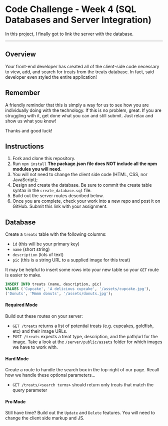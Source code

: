 # Code Challenge - Week 4 (SQL Databases and Server Integration)

In this project, I finally got to link the server with the database.

---

## Overview

Your front-end developer has created all of the client-side code
necessary to view, add, and search for treats from the treats
database. In fact, said developer even styled the entire application!


## Remember
A friendly reminder that this is simply a way for us to see how you are individually doing with the technology. If this is no problem, great. If you are struggling with it, get done what you can and still submit. Just relax and show us what you know!

Thanks and good luck!


## Instructions

1. Fork and clone this repository.
2. Run `npm install` **The package.json file does NOT include all the npm modules you will need.**
2. You will not need to change the client side code (HTML, CSS, nor JavaScript);
3. Design and create the database. Be sure to commit the create table syntax in the `create_database.sql` file.
4. Build out the server routes described below.
5. Once you are complete, check your work into a new repo and post it on GitHub. Submit this link with your assignment.

## Database

Create a `treats` table with the following columns:

* `id` (this will be your primary key)
* `name` (short string)
* `description` (lots of text)
* `pic` (this is a string URL to a supplied image for this treat)

It may be helpful to insert some rows into your new table so your `GET` route is easier to make.

```SQL
INSERT INTO treats (name, description, pic)
VALUES ('Cupcake', 'A delicious cupcake', '/assets/cupcake.jpg'),
('Donuts', 'Mmmm donuts', '/assets/donuts.jpg');
```

#### Required Mode

Build out these routes on your server:

* `GET /treats` returns a list of potential treats (e.g. cupcakes, goldfish, etc) and their image URLs.
* `POST /treats` expects a treat type, description, and the path/url for the image. Take a look at the `/server/public/assets` folder for which images we have to work with.

#### Hard Mode

Create a route to handle the search box in the top-right of our page. Recall how we handle these optional parameters...

* `GET /treats/<search terms>` should return only treats that match the query parameter

#### Pro Mode

Still have time? Build out the `Update` and `Delete` features. You will need to change the client side markup and JS.
